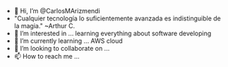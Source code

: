 - 👋 Hi, I’m @CarlosMArizmendi
- "Cualquier tecnología lo suficientemente avanzada es indistinguible de la magia."  ~Arthur C.
- 👀 I’m interested in ... learning everything about software developing
- 🌱 I’m currently learning ... AWS cloud
- 💞️ I’m looking to collaborate on ...
- 📫 How to reach me ... 

<!---
CarlosMArizmendi/CarlosMArizmendi is a ✨ special ✨ repository because its `README.md` (this file) appears on your GitHub profile.
You can click the Preview link to take a look at your changes.
--->
